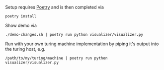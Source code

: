 Setup requires [Poetry](https://python-poetry.org/) and is then completed via

```shell
poetry install
```

Show demo via

```shell
./demo-changes.sh | poetry run python visualizer/visualizer.py
```

Run with your own turing machine implementation by piping it's output into the turing host, e.g.

```shell
/path/to/my/turing/machine | poetry run python visualizer/visualizer.py
```